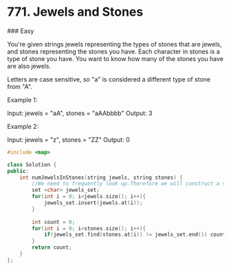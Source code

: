 # 771. Jewels and Stones
### Easy

You're given strings jewels representing the types of stones that are jewels, and stones representing the stones you have. Each character in stones is a type of stone you have. You want to know how many of the stones you have are also jewels.

Letters are case sensitive, so "a" is considered a different type of stone from "A".

 

Example 1:

Input: jewels = "aA", stones = "aAAbbbb"
Output: 3

Example 2:

Input: jewels = "z", stones = "ZZ"
Output: 0


```c++
#include <map>

class Solution {
public:
    int numJewelsInStones(string jewels, string stones) {
        //We need to frequently look up.Therefore we will construct a set with jevels
        set <char> jewels_set;
        for(int i = 0; i<jewels.size(); i++){
            jewels_set.insert(jewels.at(i));
        }
        
        int count = 0;
        for(int i = 0; i<stones.size(); i++){
            if(jewels_set.find(stones.at(i)) != jewels_set.end()) count++;
        }
        return count;
    }
};

```